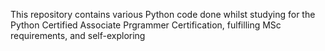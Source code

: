 This repository contains various Python code done whilst studying for the Python Certified Associate Prgrammer Certification, fulfilling MSc requirements, and self-exploring
